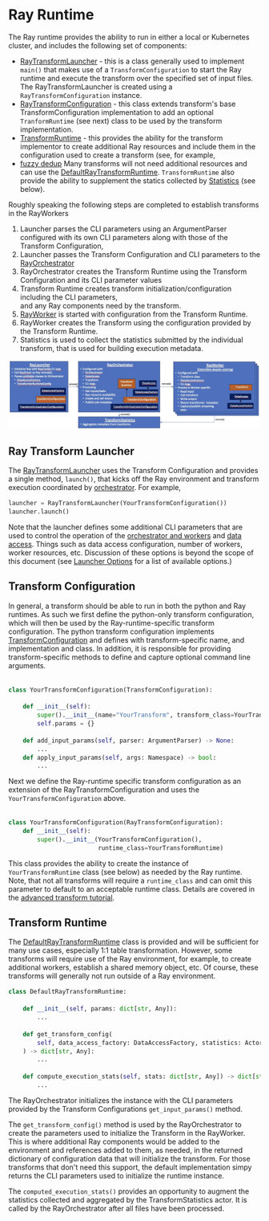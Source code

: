 # Ray Runtime 
The Ray runtime provides the ability to run in either a local or Kubernetes cluster,
and includes the following set of components:

* [RayTransformLauncher](../ray/src/data_processing_ray/runtime/ray/transform_launcher.py) - this is a 
class generally used to implement `main()` that makes use of a `TransformConfiguration` to 
start the Ray runtime and execute the transform over the specified set of input files.
The RayTransformLauncher is created using a `RayTransformConfiguration` instance.
* [RayTransformConfiguration](../ray/src/data_processing_ray/runtime/ray/runtime_configuration.py) - this 
class extends transform's base TransformConfiguration implementation to add an optional 
`TranformRuntime` (see next) class to be used by the transform implementation.
* [TransformRuntime](../ray/src/data_processing_ray/runtime/ray/transform_runtime.py) - 
this provides the ability for the transform implementor to create additional Ray resources 
and include them in the configuration used to create a transform
(see, for example, 
* [fuzzy dedup](../../transforms/universal/fdedup/ray/src/fdedup_transform_ray.py)
Many transforms will not need additional resources and can use
the [DefaultRayTransformRuntime](../ray/src/data_processing_ray/runtime/ray/transform_runtime.py).
`TransformRuntime` also provide the ability to supplement the statics collected by
[Statistics](../ray/src/data_processing_ray/runtime/ray/transform_statistics.py) (see below).

Roughly speaking the following steps are completed to establish transforms in the RayWorkers

1. Launcher parses the CLI parameters using an ArgumentParser configured with its own CLI parameters 
along with those of the Transform Configuration, 
2. Launcher passes the Transform Configuration and CLI parameters to the [RayOrchestrator](../ray/src/data_processing_ray/runtime/ray/transform_orchestrator.py)
3. RayOrchestrator creates the Transform Runtime using the Transform Configuration and its CLI parameter values
4. Transform Runtime creates transform initialization/configuration including the CLI parameters,  
and any Ray components need by the transform.
5. [RayWorker](../ray/src/data_processing_ray/runtime/ray/transform_file_processor.py) is started with configuration from the Transform Runtime.
6. RayWorker creates the Transform using the configuration provided by the Transform Runtime.
7. Statistics is used to collect the statistics submitted by the individual transform, that 
is used for building execution metadata.

![Processing Architecture](processing-architecture.jpg)

## Ray Transform Launcher
The [RayTransformLauncher](../ray/src/data_processing_ray/runtime/ray/transform_launcher.py) uses the Transform Configuration
and provides a single method, `launch()`, that kicks off the Ray environment and transform execution coordinated 
by [orchestrator](../ray/src/data_processing_ray/runtime/ray/transform_orchestrator.py).
For example,
```python
launcher = RayTransformLauncher(YourTransformConfiguration())
launcher.launch()
```
Note that the launcher defines some additional CLI parameters that are used to control the operation of the 
[orchestrator and workers](../ray/src/data_processing_ray/runtime/ray/execution_configuration.py) and 
[data access](../python/src/data_processing/data_access/data_access_factory.py).  Things such as data access configuration,
number of workers, worker resources, etc.
Discussion of these options is beyond the scope of this document 
(see [Launcher Options](launcher-options.md) for a list of available options.)

## Transform Configuration
In general, a transform should be able to run in both the python and Ray runtimes.
As such we first define the python-only transform configuration, which will then
be used by the Ray-runtime-specific transform configuration. 
The python transform configuration implements  
[TransformConfiguration](../python/src/data_processing/transform/transform_configuration.py)
and defines with transform-specific name, and implementation 
and class. In addition, it is responsible for providing transform-specific
methods to define and capture optional command line arguments.
```python

class YourTransformConfiguration(TransformConfiguration):

    def __init__(self):
        super().__init__(name="YourTransform", transform_class=YourTransform)
        self.params = {}
        
    def add_input_params(self, parser: ArgumentParser) -> None:
        ...
    def apply_input_params(self, args: Namespace) -> bool:
        ...
```
Next we define the Ray-runtime specific transform configuration as an extension of
the RayTransformConfiguration and uses the `YourTransformConfiguration` above.
```python
    
class YourTransformConfiguration(RayTransformConfiguration):
    def __init__(self):
        super().__init__(YourTransformConfiguration(),
                         runtime_class=YourTransformRuntime)
```
This class provides the ability to create the instance of `YourTransformRuntime` class (see below)
as needed by the Ray runtime.  Note, that not all transforms will require a `runtime_class`
and can omit this parameter to default to an acceptable runtime class.
Details are covered in the [advanced transform tutorial](advanced-transform-tutorial.md).

## Transform Runtime
The 
[DefaultRayTransformRuntime](../ray/src/data_processing_ray/runtime/ray/transform_runtime.py)
class is provided and will be 
sufficient for many use cases, especially 1:1 table transformation.
However, some transforms will require use of the Ray environment, for example,
to create additional workers, establish a shared memory object, etc.
Of course, these transforms will generally not run outside of a Ray environment. 

```python
class DefaultRayTransformRuntime:

    def __init__(self, params: dict[str, Any]):
        ...

    def get_transform_config(
        self, data_access_factory: DataAccessFactory, statistics: ActorHandle, files: list[str]
    ) -> dict[str, Any]:
        ...

    def compute_execution_stats(self, stats: dict[str, Any]) -> dict[str, Any]:
        ...
```

The RayOrchestrator initializes the instance with the CLI parameters provided by the Transform Configurations
`get_input_params()` method.

The `get_transform_config()` method is used by the RayOrchestrator to create the parameters
used to initialize the Transform in the RayWorker. 
This is where additional Ray components would be added to the environment 
and references added to them, as needed, in the returned dictionary of configuration data
that will initialize the transform.
For those transforms that don't need this support, the default implementation
simpy returns the CLI parameters used to initialize the runtime instance.

The `computed_execution_stats()` provides an opportunity to augment the statistics
collected and aggregated by the TransformStatistics actor. It is called by the RayOrchestrator
after all files have been processed.




